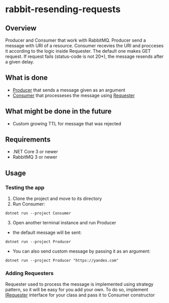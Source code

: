 # rabbit-resending-requests

## Overview

Producer and Consumer that work with RabbitMQ. Producer send a message with URI of a resource. 
Consumer recevies the URI and procceses it according to the logic inside Requester. The default one makes GET request. If request fails (status-code is not 20*), the message resends after a given delay. 


## What is done
- [Producer](https://github.com/thinkingabouther/rabbit-resending-requests/blob/master/Producer/RabbitMessageProducer.cs) that sends a message given as an argument
- [Consumer](https://github.com/thinkingabouther/rabbit-resending-requests/blob/master/Consumer/RabbitMessageConsumer.cs) that processeses the message using [Requester](https://github.com/thinkingabouther/rabbit-resending-requests/blob/master/Consumer/Requesters/GetRequester.cs)

## What might be done in the future
- Custom growing TTL for message that was rejected

## Requirements
- .NET Core 3 or newer
- RabbitMQ 3 or newer

## Usage
### Testing the app
1. Clone the project and move to its directory
2. Run Consumer:
```
dotnet run --project Consumer
```
3. Open another terminal instance and run Producer
  - the default message will be sent:
  ```
  dotnet run --project Producer
  ```
  - You can also send custom message by passing it as an argument:
  ```
  dotnet run --project Producer "https://yandex.com"
  ```
### Adding Requesters
Requester used to process the message is implemented using strategy pattern, so it will be easy for you add your own. 
To do so, implement [IRequester](https://github.com/thinkingabouther/rabbit-resending-requests/blob/master/Consumer/Requesters/IRequester.cs) interface for your class and pass it to Consumer constructor
